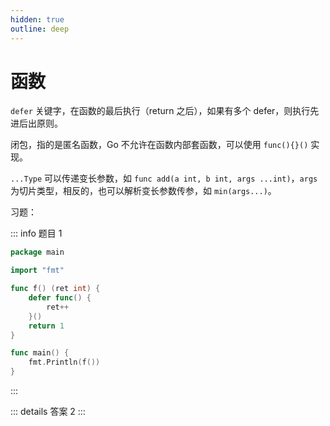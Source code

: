```yaml
---
hidden: true
outline: deep
---
```


# 函数

`defer` 关键字，在函数的最后执行（return 之后），如果有多个 defer，则执行先进后出原则。

闭包，指的是匿名函数，Go 不允许在函数内部套函数，可以使用 `func(){}()` 实现。

`...Type` 可以传递变长参数，如 `func add(a int, b int, args ...int)`，`args` 为切片类型，相反的，也可以解析变长参数传参，如 `min(args...)`。

习题：

::: info 题目 1

```go
package main

import "fmt"

func f() (ret int) {
	defer func() {
		ret++
	}()
	return 1
}

func main() {
	fmt.Println(f())
}
```

:::

::: details 答案
2
:::
